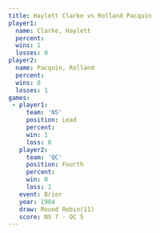 ```yaml
---
title: Haylett Clarke vs Rolland Pacquin
player1:                
  name: Clarke, Haylett 
  percent:              
  wins: 1               
  losses: 0             
player2:                
  name: Pacquin, Rolland
  percent:              
  wins: 0               
  losses: 1             
games:
 - player1:        
     team: 'NS'    
     position: Lead
     percent:      
     win: 1        
     loss: 0       
   player2:          
     team: 'QC'      
     position: Fourth
     percent:        
     win: 0          
     loss: 1         
   event: Brier         
   year: 1984           
   draw: Round Robin(11)
   score: NS 7 - QC 5   
---
```


